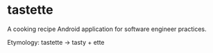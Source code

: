 # tastette
A cooking recipe Android application for software engineer practices.

Etymology:
tastette -> tasty + ette

